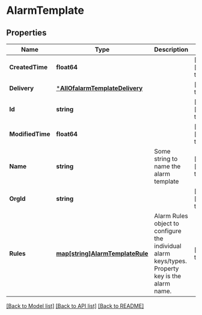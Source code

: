 # AlarmTemplate

## Properties
Name | Type | Description | Notes
------------ | ------------- | ------------- | -------------
**CreatedTime** | **float64** |  | [optional] [default to null]
**Delivery** | [***AllOfalarmTemplateDelivery**](AllOfalarmTemplateDelivery.md) |  | [default to null]
**Id** | **string** |  | [optional] [default to null]
**ModifiedTime** | **float64** |  | [optional] [default to null]
**Name** | **string** | Some string to name the alarm template | [optional] [default to null]
**OrgId** | **string** |  | [optional] [default to null]
**Rules** | [**map[string]AlarmTemplateRule**](alarm_template_rule.md) | Alarm Rules object to configure the individual alarm keys/types. Property key is the alarm name. | [default to null]

[[Back to Model list]](../README.md#documentation-for-models) [[Back to API list]](../README.md#documentation-for-api-endpoints) [[Back to README]](../README.md)

